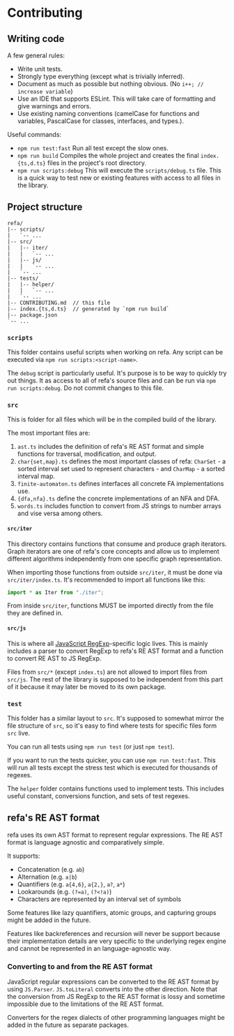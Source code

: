 # Contributing


## Writing code

A few general rules:

- Write unit tests.
- Strongly type everything (except what is trivially inferred).
- Document as much as possible but nothing obvious. (No `i++; // increase variable`)
- Use an IDE that supports ESLint. This will take care of formatting and give warnings and errors.
- Use existing naming conventions (camelCase for functions and variables, PascalCase for classes, interfaces, and types.).

Useful commands:

- `npm run test:fast`
    Run all test except the slow ones.
- `npm run build`
    Compiles the whole project and creates the final `index.{ts,d.ts}` files in the project's root directory.
- `npm run scripts:debug`
    This will execute the `scripts/debug.ts` file. This is a quick way to test new or existing features with access to all files in the library.


## Project structure

```
refa/
|-- scripts/
|   `-- ...
|-- src/
|   |-- iter/
|   |   `-- ...
|   |-- js/
|   |   `-- ...
|   `-- ...
|-- tests/
|   |-- helper/
|   |   `-- ...
|   `-- ...
|-- CONTRIBUTING.md  // this file
|-- index.{ts,d.ts}  // generated by `npm run build`
|-- package.json
`-- ...
```

### `scripts`

This folder contains useful scripts when working on refa. Any script can be executed via `npm run scripts:<script-name>`.

The `debug` script is particularly useful. It's purpose is to be way to quickly try out things. It as access to all of refa's source files and can be run via `npm run scripts:debug`. Do not commit changes to this file.

### `src`

This is folder for all files which will be in the compiled build of the library.

The most important files are:

1. `ast.ts` includes the definition of refa's RE AST format and simple functions for traversal, modification, and output.
1. `char{set,map}.ts` defines the most important classes of refa: `CharSet` - a sorted interval set used to represent characters - and `CharMap` - a sorted interval map.
1. `finite-automaton.ts` defines interfaces all concrete FA implementations use.
1. `{dfa,nfa}.ts` define the concrete implementations of an NFA and DFA.
1. `words.ts` includes function to convert from JS strings to number arrays and vise versa among others.

#### `src/iter`

This directory contains functions that consume and produce graph iterators. Graph iterators are one of refa's core concepts and allow us to implement different algorithms independently from one specific graph representation.

When importing those functions from outside `src/iter`, it must be done via `src/iter/index.ts`. It's recommended to import all functions like this:

```js
import * as Iter from "./iter";
```

From inside `src/iter`, functions MUST be imported directly from the file they are defined in.

#### `src/js`

This is where all [JavaScript RegExp](https://developer.mozilla.org/en-US/docs/Web/JavaScript/Reference/Global_Objects/RegExp)-specific logic lives. This is mainly includes a parser to convert RegExp to refa's RE AST format and a function to convert RE AST to JS RegExp.

Files from `src/*` (except `index.ts`) are not allowed to import files from `src/js`. The rest of the library is supposed to be independent from this part of it because it may later be moved to its own package.

### `test`

This folder has a similar layout to `src`. It's supposed to somewhat mirror the file structure of `src`, so it's easy to find where tests for specific files form `src` live.

You can run all tests using `npm run test` (or just `npm test`).

If you want to run the tests quicker, you can use `npm run test:fast`. This will run all tests except the stress test which is executed for thousands of regexes.

The `helper` folder contains functions used to implement tests. This includes useful constant, conversions function, and sets of test regexes.


## refa's RE AST format

refa uses its own AST format to represent regular expressions. The RE AST format is language agnostic and comparatively simple.

It supports:

- Concatenation (e.g. `ab`)
- Alternation (e.g. `a|b`)
- Quantifiers (e.g. `a{4,6}`, `a{2,}`, `a?`, `a*`)
- Lookarounds (e.g. `(?=a)`, `(?<!a)`)
- Characters are represented by an interval set of symbols

Some features like lazy quantifiers, atomic groups, and capturing groups might be added in the future.

Features like backreferences and recursion will never be support because their implementation details are very specific to the underlying regex engine and cannot be represented in an language-agnostic way.

### Converting to and from the RE AST format

JavaScript regular expressions can be converted to the RE AST format by using `JS.Parser`. `JS.toLiteral` converts into the other direction.
Note that the conversion from JS RegExp to the RE AST format is lossy and sometime impossible due to the limitations of the RE AST format.

Converters for the regex dialects of other programming languages might be added in the future as separate packages.
